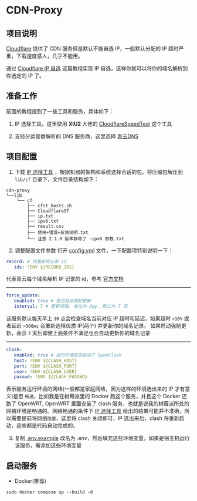 # CDN-Proxy

## 项目说明

[Cloudflare](https://www.cloudflare.com) 提供了 CDN 服务但是默认不能自选 IP，一般默认分配的 IP 超时严重，下载速度感人，几乎不能用。

通过 [Cloudflare IP 自选](https://www.ipv6s.com/basis/tunnel/202211052905.html) 这篇教程实现 IP 自选，这样你就可以将你的域名解析到你选定的
IP 了。

## 准备工作

前面的教程提到了一些工具和服务，具体如下：

1. IP 选择工具，这里使用 **XIU2** 大佬的 [CloudflareSpeedTest](https://github.com/XIU2/CloudflareSpeedTest) 这个工具

2. 支持分运营商解析的 DNS 服务商，这里选择 [青云DNS](https://console.qingcloud.com/dns)

## 项目配置

1. 下载 [IP 选择工具](https://github.com/XIU2/CloudflareSpeedTest/releases)
   ，根据机器的架构和系统选择合适的包。将压缩包解压到 `lib/cf` 目录下，文件目录结构如下：

```
cdn-proxy
└──lib
    └── cf
        ├── cfst_hosts.sh
        ├── CloudflareST
        ├── ip.txt
        ├── ipv6.txt
        ├── result.csv
        ├── 使用+错误+反馈说明.txt
        └── 注意 2.1.0 版本移除了 -ipv6 参数.txt
```

2. 调整配置文件参数
   打开 [config.yml](config.yml) 文件，一下配置项特别说明一下：

```yaml
record: # 待更新的记录 id
   ids: !ENV ${RECORD_IDS} 
```

代表青云每个域名解析 IP 记录的 id，参考 [官方文档](https://docsv4.qingcloud.com/user_guide/site/dns/api/record/)

---

```yaml
force_update:
   enabled: true # 是否启动强制更新
   interval: 7 # 更新间隔, 单位为 day. 默认为 7 天
```

该服务默认每天早上 `10` 点会检查域名当前对应 IP 超时和延迟，如果超时 `>10%` 或者延迟 `>300ms` 会重新选择优质 IP(两个)
并更新你的域名记录。
如果启动强制更新，表示 `7` 天后即使上面条件不满足也会自动更新你的域名记录

---

```yaml
clash:
   enabled: true # 运行环境是否启动了 OpenClash
   host: !ENV ${CLASH_HOST}
   port: !ENV ${CLASH_PORT}
   user: !ENV ${CLASH_USER}
   passwd: !ENV ${CLASH_PASSWD}
```

表示服务运行环境的网络(一般都是家庭网络，因为这样的环境选出来的 IP 才有意义)是否 `畅通`，比如我是在树莓派里的 Docker
跑这个服务，并且这个 Docker 还跑了 OpenWRT, OpenWRT 里面安装了 clash
服务，也就是说我的树莓派所处的网络环境是畅通的。网络畅通的条件下 [IP 选择工具](https://github.com/XIU2/CloudflareSpeedTest/releases)
给出的结果可能并不准确，所以需要提前将网络`阻塞`，这里将 clash 关闭即可，IP 选出来后，clash 将重新启动，这些都是代码自动完成的。

3. 复制 [.env.example](.env.example) 改名为 .env，然后填充这些环境变量，如果是宿主机运行该服务，需添加这些环境变量

## 启动服务

- Docker(推荐)

```shell
sudo docker compose up --build -d
```
